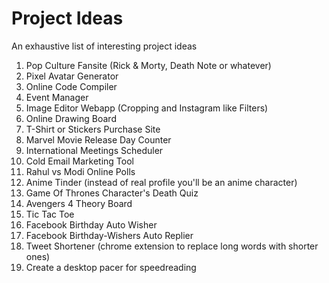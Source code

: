 # Project Ideas
An exhaustive list of interesting project ideas


1. Pop Culture Fansite (Rick & Morty, Death Note or whatever)
1. Pixel Avatar Generator
1. Online Code Compiler
1. Event Manager
1. Image Editor Webapp (Cropping and Instagram like Filters)
1. Online Drawing Board
1. T-Shirt or Stickers Purchase Site
1. Marvel Movie Release Day Counter
1. International Meetings Scheduler
1. Cold Email Marketing Tool
1. Rahul vs Modi Online Polls
1. Anime Tinder (instead of real profile you'll be an anime character)
1. Game Of Thrones Character's Death Quiz
1. Avengers 4 Theory Board
1. Tic Tac Toe
1. Facebook Birthday Auto Wisher
1. Facebook Birthday-Wishers Auto Replier
1. Tweet Shortener (chrome extension to replace long words with shorter ones)
1. Create a desktop pacer for speedreading
